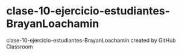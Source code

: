 # clase-10-ejercicio-estudiantes-BrayanLoachamin
clase-10-ejercicio-estudiantes-BrayanLoachamin created by GitHub Classroom
